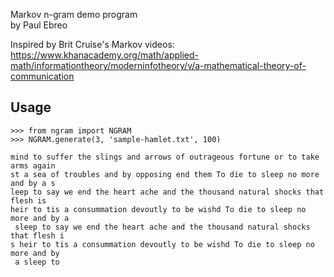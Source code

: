 Markov n-gram demo program  
 by Paul Ebreo

Inspired by Brit Cruise's Markov videos:  
https://www.khanacademy.org/math/applied-math/informationtheory/moderninfotheory/v/a-mathematical-theory-of-communication

Usage
----  
```
>>> from ngram import NGRAM
>>> NGRAM.generate(3, 'sample-hamlet.txt', 100)

mind to suffer the slings and arrows of outrageous fortune or to take arms again
st a sea of troubles and by opposing end them To die to sleep no more and by a s
leep to say we end the heart ache and the thousand natural shocks that flesh is
heir to tis a consummation devoutly to be wishd To die to sleep no more and by a
 sleep to say we end the heart ache and the thousand natural shocks that flesh i
s heir to tis a consummation devoutly to be wishd To die to sleep no more and by
 a sleep to


```
